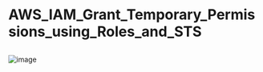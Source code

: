 # AWS_IAM_Grant_Temporary_Permissions_using_Roles_and_STS

## 



## 

![image](https://github.com/user-attachments/assets/c92b8fa7-212c-429f-992e-5b2dc49b9565)

